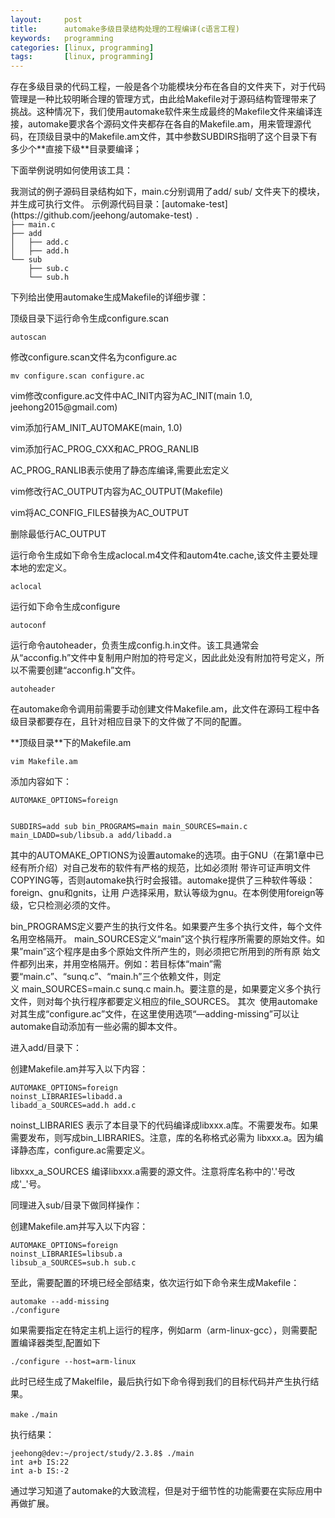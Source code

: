 ```yaml
---
layout:     post
title:      automake多级目录结构处理的工程编译(c语言工程)
keywords:   programming
categories: [linux, programming]
tags:	    [linux, programming]
---
```


<p>存在多级目录的代码工程，一般是各个功能模块分布在各自的文件夹下，对于代码管理是一种比较明晰合理的管理方式，由此给Makefile对于源码结构管理带来了挑战。这种情况下，我们使用automake软件来生成最终的Makefile文件来编译连接，automake要求各个源码文件夹都存在各自的Makefile.am，用来管理源代码，在顶级目录中的Makefile.am文件，其中参数SUBDIRS指明了这个目录下有多少个**直接下级**目录要编译；</p>

<p>下面举例说明如何使用该工具：</p>
我测试的例子源码目录结构如下，main.c分别调用了add/ sub/ 文件夹下的模块，并生成可执行文件。
示例源代码目录：[automake-test](https://github.com/jeehong/automake-test)
<code>.
├── main.c
├── add
│   ├── add.c
│   ├── add.h
└── sub
    ├── sub.c
    └── sub.h</code>
<p>下列给出使用automake生成Makefile的详细步骤：</p>

<p>顶级目录下运行命令生成configure.scan</p>
<code>autoscan</code>
<p>修改configure.scan文件名为configure.ac</p>
<code>mv configure.scan configure.ac</code>
<p>vim修改configure.ac文件中AC_INIT内容为AC_INIT(main 1.0, jeehong2015@gmail.com)</p>
<p>vim添加行AM_INIT_AUTOMAKE(main, 1.0)</p>
<p>vim添加行AC_PROG_CXX和AC_PROG_RANLIB</p>
<p>AC_PROG_RANLIB表示使用了静态库编译,需要此宏定义</p>
<p>vim修改行AC_OUTPUT内容为AC_OUTPUT(Makefile)</p>
<p>vim将AC_CONFIG_FILES替换为AC_OUTPUT</p>
<p>删除最低行AC_OUTPUT</p>

<p>运行命令生成如下命令生成aclocal.m4文件和autom4te.cache,该文件主要处理本地的宏定义。</p>
<code>aclocal</code>
<p>运行如下命令生成configure</p>
<code>autoconf</code>
<p>运行命令autoheader，负责生成config.h.in文件。该工具通常会从“acconfig.h”文件中复制用户附加的符号定义，因此此处没有附加符号定义，所以不需要创建“acconfig.h”文件。</p>
<code>autoheader</code>
<p>在automake命令调用前需要手动创建文件Makefile.am，此文件在源码工程中各级目录都要存在，且针对相应目录下的文件做了不同的配置。</p>

<p>**顶级目录**下的Makefile.am</p>
<code>vim Makefile.am</code>
<p>添加内容如下：</p>
<code>AUTOMAKE_OPTIONS=foreign

SUBDIRS=add sub
bin_PROGRAMS=main
main_SOURCES=main.c
main_LDADD=sub/libsub.a add/libadd.a</code>

<p>其中的AUTOMAKE_OPTIONS为设置automake的选项。由于GNU（在第1章中已经有所介绍）对自己发布的软件有严格的规范，比如必须附 带许可证声明文件COPYING等，否则automake执行时会报错。automake提供了三种软件等级：foreign、gnu和gnits，让用 户选择采用，默认等级为gnu。在本例使用foreign等级，它只检测必须的文件。 </p>
<p>bin_PROGRAMS定义要产生的执行文件名。如果要产生多个执行文件，每个文件名用空格隔开。 main_SOURCES定义“main”这个执行程序所需要的原始文件。如果”main”这个程序是由多个原始文件所产生的，则必须把它所用到的所有原 始文件都列出来，并用空格隔开。例如：若目标体“main”需要“main.c”、“sunq.c”、“main.h”三个依赖文件，则定义 main_SOURCES=main.c sunq.c main.h。要注意的是，如果要定义多个执行文件，则对每个执行程序都要定义相应的file_SOURCES。 其次 
使用automake对其生成“configure.ac”文件，在这里使用选项“—adding-missing”可以让automake自动添加有一些必需的脚本文件。</p>

<p>进入add/目录下：</p>
<p>创建Makefile.am并写入以下内容：</p>
<code>AUTOMAKE_OPTIONS=foreign                                                         
noinst_LIBRARIES=libadd.a
libadd_a_SOURCES=add.h add.c</code>

<p>noinst_LIBRARIES 表示了本目录下的代码编译成libxxx.a库。不需要发布。如果需要发布，则写成bin_LIBRARIES。注意，库的名称格式必需为 libxxx.a。因为编译静态库，configure.ac需要定义。</p>
<p>libxxx_a_SOURCES 编译libxxx.a需要的源文件。注意将库名称中的'.'号改成'_'号。</p>

<p>同理进入sub/目录下做同样操作：</p>
<p>创建Makefile.am并写入以下内容：</p>
<code>AUTOMAKE_OPTIONS=foreign                                                         
noinst_LIBRARIES=libsub.a
libsub_a_SOURCES=sub.h sub.c</code>

<p>至此，需要配置的环境已经全部结束，依次运行如下命令来生成Makefile：</p>
<code>automake --add-missing
./configure</code>
<p>如果需要指定在特定主机上运行的程序，例如arm（arm-linux-gcc），则需要配置编译器类型,配置如下</p>
<code>./configure --host=arm-linux</code>

<p>此时已经生成了Makelfile，最后执行如下命令得到我们的目标代码并产生执行结果。</p>
<code>make</code>
<code>./main</code>
<p>执行结果：</p>
<code>jeehong@dev:~/project/study/2.3.8$ ./main 
int a+b IS:22
int a-b IS:-2</code>

<p>通过学习知道了automake的大致流程，但是对于细节性的功能需要在实际应用中再做扩展。</p>